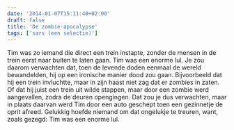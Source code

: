 ```yaml
---
date: '2014-01-07T15:11:40+02:00'
draft: false
title: 'De zombie-apocalypse'
tags: ['sars (een selectie)']
---
```


Tim was zo iemand die direct een trein instapte, zonder de mensen in de trein eerst naar buiten te laten gaan. Tim was een enorme lul. Je zou daarom verwachten dat, toen de levende doden eenmaal de wereld bewandelden, hij op een ironische manier dood zou gaan. Bijvoorbeeld dat hij een trein invluchtte, maar in zijn haast niet zag dat er zombies in zaten. Of dat hij juist een trein uit wilde stappen, maar door een zombie werd aangevallen, zodra de deuren opengingen. Dat zou je dus verwachten, maar in plaats daarvan werd Tim door een auto geschept toen een gezinnetje de oprit afreed. Gelukkig hoefde niemand om dat ongelukje te treuren, want, zoals gezegd: Tim was een enorme lul.
